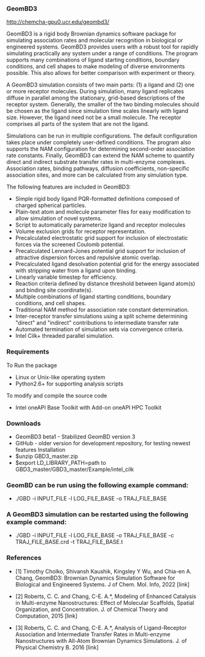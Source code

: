 ### GeomBD3

http://chemcha-gpu0.ucr.edu/geombd3/

GeomBD3 is a rigid body Brownian dynamics software package for simulating association rates and molecular recognition in biological or engineered systems. GeomBD3 provides users with a robust tool for rapidly simulating practically any system under a range of conditions. The program supports many combinations of ligand starting conditions, boundary conditions, and cell shapes to make modeling of diverse environments possible. This also allows for better comparison with experiment or theory.

A GeomBD3 simulation consists of two main parts: (1) a ligand and (2) one or more receptor molecules. During simulation, many ligand replicates diffuse in parallel among the stationary, grid-based descriptions of the receptor system. Generally, the smaller of the two binding molecules should be chosen as the ligand since simulation time scales linearly with ligand size. However, the ligand need not be a small molecule. The receptor comprises all parts of the system that are not the ligand.

Simulations can be run in multiple configurations. The default configuration takes place under completely user-defined conditions. The program also supports the NAM configuration for determining second-order association rate constants. Finally, GeomBD3 can extend the NAM scheme to quantify direct and indirect substrate transfer rates in multi-enzyme complexes. Association rates, binding pathways, diffusion coefficients, non-specific association sites, and more can be calculated from any simulation type.

The following features are included in GeomBD3:

* Simple rigid body ligand PQR-formatted definitions composed of charged spherical particles.
* Plain-text atom and molecule parameter files for easy modification to allow simulation of novel systems.
* Script to automatically parameterize ligand and receptor molecules
* Volume exclusion grids for receptor representation.
* Precalculated electrostatic grid support for inclusion of electrostatic forces via the screened Coulomb potential.
* Precalculated Lennard-Jones potential grid support for inclusion of attractive dispersion forces and repulsive atomic overlap.
* Precalculated ligand desolvation potential grid for the energy associated with stripping water from a ligand upon binding.
* Linearly variable timestep for efficiency.
* Reaction criteria defined by distance threshold between ligand atom(s) and binding site coordinate(s).
* Multiple combinations of ligand starting conditions, boundary conditions, and cell shapes.
* Traditional NAM method for association rate constant determination.
* Inter-receptor transfer simulations using a split scheme determining "direct" and "indirect" contributions to intermediate transfer rate
* Automated termination of simulation sets via convergence criteria.
* Intel Cilk+ threaded parallel simulation.

### Requirements

To Run the package

* Linux or Unix-like operating system
* Python2.6+ for supporting analysis scripts

To modify and compile the source code

* Intel oneAPI Base Toolkit with Add-on oneAPI HPC Toolkit

### Downloads

* GeomBD3 beta1 - Stabilized GeomBD version 3
* GitHub - older version for development repository, for testing newest features Installation
* $unzip GBD3_master.zip
* $export LD_LIBRARY_PATH=path to GBD3_master/GBD3_master/Example/intel_cilk

### GeomBD can be run using the following example command:

* ./GBD -i INPUT_FILE -l LOG_FILE_BASE -o TRAJ_FILE_BASE

### A GeomBD3 simulation can be restarted using the following example command:

* ./GBD -i INPUT_FILE -l LOG_FILE_BASE -o TRAJ_FILE_BASE -c TRAJ_FILE_BASE.crd -t TRAJ_FILE_BASE.t

### References

* [1] Timothy Cholko, Shivansh Kaushik, Kingsley Y Wu, and Chia-en A. Chang, GeomBD3: Brownian Dynamics Simulation Software for Biological and Engineered Systems. J of Chem. Mol. Info, 2022 [link]
* [2] Roberts, C. C. and Chang, C-E. A.*, Modeling of Enhanced Catalysis in Multi-enzyme Nanostructures: Effect of Molecular Scaffolds, Spatial Organization, and Concentration. J. of Chemical Theory and Computation, 2015 [link]

* [3] Roberts, C. C. and Chang, C-E. A.*, Analysis of Ligand-Receptor Association and Intermediate Transfer Rates in Multi-enzyme Nanostructures with All-Atom Brownian Dynamics Simulations. J. of Physical Chemistry B. 2016 [link]


